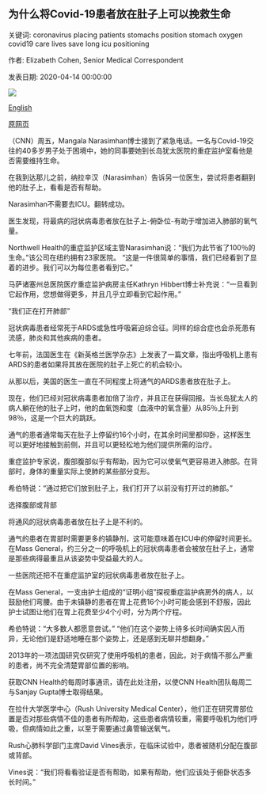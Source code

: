 ## 为什么将Covid-19患者放在肚子上可以挽救生命

关键词: coronavirus placing patients stomachs position stomach oxygen covid19 care lives save long icu positioning

作者: Elizabeth Cohen, Senior Medical Correspondent

发表日期: 2020-04-14 00:00:00

![](https://cdn.cnn.com/cnnnext/dam/assets/200405221114-ventilators-inside-the-er-super-tease.jpg)

[English](Why%20positioning%20Covid-19%20patients%20on%20their%20stomachs%20can%20save%20lives.md)

[原网页](https://edition.cnn.com/2020/04/14/health/coronavirus-prone-positioning/index.html)

（CNN）周五，Mangala Narasimhan博士接到了紧急电话。一名与Covid-19交往的40多岁男子处于困境中，她的同事要她到长岛犹太医院的重症监护室看他是否需要维持生命。

在我到达那儿之前，纳拉辛汉（Narasimhan）告诉另一位医生，尝试将患者翻到他的肚子上，看看是否有帮助。

Narasimhan不需要去ICU。翻转成功。

医生发现，将最病的冠状病毒患者放在肚子上-俯卧位-有助于增加进入肺部的氧气量。

Northwell Health的重症监护区域主管Narasimhan说：“我们为此节省了100％的生命。”该公司在纽约拥有23家医院。 “这是一件很简单的事情，我们已经看到了显着的进步。我们可以为每位患者看到它。”

马萨诸塞州总医院医疗重症监护病房主任Kathryn Hibbert博士补充说：“一旦看到它起作用，您想做得更多，并且几乎立即看到它起作用。”

“我们正在打开肺部”

冠状病毒患者经常死于ARDS或急性呼吸窘迫综合征。同样的综合症也会杀死患有流感，肺炎和其他疾病的患者。

七年前，法国医生在《新英格兰医学杂志》上发表了一篇文章，指出呼吸机上患有ARDS的患者如果将其放在医院的肚子上死亡的机会较小。

从那以后，美国的医生一直在不同程度上将通气的ARDS患者放在肚子上。

现在，他们已经对冠状病毒患者加倍了治疗，并且正在获得回报。当长岛犹太人的病人躺在他的肚子上时，他的血氧饱和度（血液中的氧含量）从85％上升到98％，这是一个巨大的跳跃。

通气的患者通常每天在肚子上停留约16个小时，在其余时间里都仰卧，这样医生可以更好地接触到前侧，并且可以更轻松地为他们提供所需的治疗。

重症监护专家说，腹部腹部似乎有帮助，因为它可以使氧气更容易进入肺部。在背部时，身体的重量实际上使肺的某些部分变形。

希伯特说：“通过把它们放到肚子上，我们打开了以前没有打开过的肺部。”

选择腹部或背部

将通风的冠状病毒患者放在肚子上是不利的。

通气的患者在胃部时需要更多的镇静剂，这可能意味着在ICU中的停留时间更长。在Mass General，约三分之一的呼吸机上的冠状病毒患者会被放在肚子上，通常是那些病得最重且从该姿势中受益最大的人。

一些医院还把不在重症监护室的冠状病毒患者放在肚子上。

在Mass General，一支由护士组成的“证明小组”探视重症监护病房外的病人，以鼓励他们弯腰。由于未镇静的患者在胃上花费16个小时可能会感到不舒服，因此护士试图让他们在胃上花费至少4个小时，分为两个疗程。

希伯特说：“大多数人都愿意尝试。” “他们在这个姿势上待多长时间确实因人而异，无论他们是舒适地睡在那个姿势上，还是感到无聊并想翻身。”

2013年的一项法国研究仅研究了使用呼吸机的患者，因此，对于病情不那么严重的患者，尚不完全清楚胃部位置的影响。

获取CNN Health的每周时事通讯，请在此处注册，以使CNN Health团队每周二与Sanjay Gupta博士取得结果。

在拉什大学医学中心（Rush University Medical Center），他们正在研究胃部位置是否对那些病情不佳的患者有所帮助，这些患者病情较重，需要呼吸机为他们呼吸，但病情如此之重，以至于需要通过鼻管输送氧气。

Rush心肺科学部门主席David Vines表示，在临床试验中，患者被随机分配在腹部或背部。

Vines说：“我们将看看验证是否有帮助，如果有帮助，他们应该处于俯卧状态多长时间。”